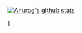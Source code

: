 [![Anurag's github stats](https://github-readme-stats.vercel.app/api?username=VincentJourney)](https://github.com/anuraghazra/github-readme-stats)

1
